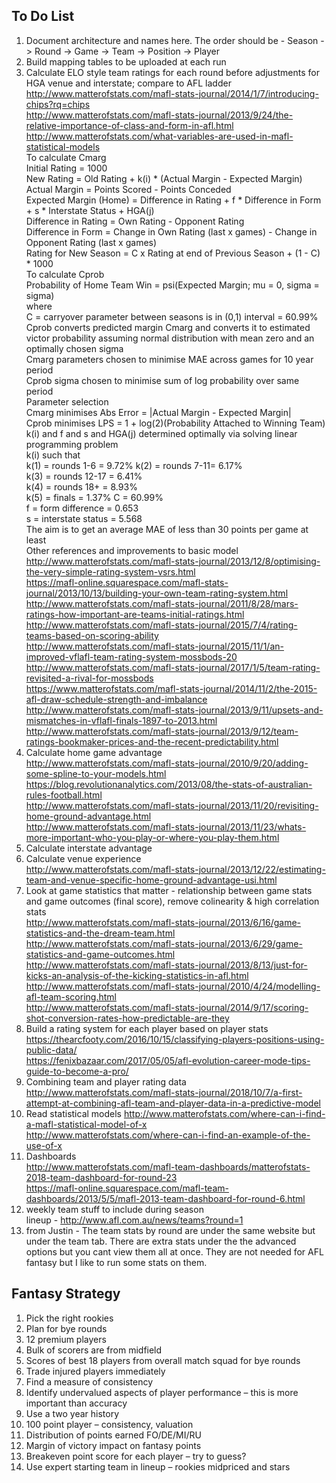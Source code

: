 ## To Do List  
1. Document architecture and names here.  The order should be  - Season -> Round -> Game -> Team -> Position -> Player 
2. Build mapping tables to be uploaded at each run  
3. Calculate ELO style team ratings for each round before adjustments for HGA venue and interstate; compare to AFL ladder    
http://www.matterofstats.com/mafl-stats-journal/2014/1/7/introducing-chips?rq=chips  
http://www.matterofstats.com/mafl-stats-journal/2013/9/24/the-relative-importance-of-class-and-form-in-afl.html  
http://www.matterofstats.com/what-variables-are-used-in-mafl-statistical-models  
To calculate Cmarg  
Initial Rating = 1000  
New Rating = Old Rating + k(i) * (Actual Margin - Expected Margin)  
Actual Margin = Points Scored - Points Conceded  
Expected Margin (Home) = Difference in Rating + f * Difference in Form + s * Interstate Status + HGA(j)  
Difference in Rating = Own Rating - Opponent Rating  
Difference in Form = Change in Own Rating (last x games) - Change in Opponent Rating (last x games)  
Rating for New Season = C x Rating at end of Previous Season + (1 - C) * 1000  
To calculate Cprob  
Probability of Home Team Win = psi(Expected Margin; mu = 0, sigma = sigma)  
where  
C = carryover parameter between seasons is in (0,1) interval = 60.99%  
Cprob converts predicted margin Cmarg and converts it to estimated victor probability assuming normal distribution with mean zero and
an optimally chosen sigma  
Cmarg parameters chosen to minimise MAE across games for 10 year period  
Cprob sigma chosen to minimise sum of log probability over same period  
Parameter selection  
Cmarg minimises Abs Error = |Actual Margin - Expected Margin|  
Cprob minimises LPS = 1 + log(2)(Probability Attached to Winning Team)  
k(i) and f and s and HGA(j) determined optimally via solving linear programming problem  
k(i) such that  
k(1) = rounds 1-6 = 9.72%
k(2) = rounds 7-11= 6.17%  
k(3) = rounds 12-17 = 6.41%  
k(4) = rounds 18+ = 8.93%  
k(5) = finals = 1.37%
C = 60.99%  
f = form difference = 0.653  
s = interstate status = 5.568  
The aim is to get an average MAE of less than 30 points per game at least    
Other references and improvements to basic model  
http://www.matterofstats.com/mafl-stats-journal/2013/12/8/optimising-the-very-simple-rating-system-vsrs.html  
https://mafl-online.squarespace.com/mafl-stats-journal/2013/10/13/building-your-own-team-rating-system.html  
http://www.matterofstats.com/mafl-stats-journal/2011/8/28/mars-ratings-how-important-are-teams-initial-ratings.html   
http://www.matterofstats.com/mafl-stats-journal/2015/7/4/rating-teams-based-on-scoring-ability  
http://www.matterofstats.com/mafl-stats-journal/2015/11/1/an-improved-vflafl-team-rating-system-mossbods-20  
http://www.matterofstats.com/mafl-stats-journal/2017/1/5/team-rating-revisited-a-rival-for-mossbods  
https://www.matterofstats.com/mafl-stats-journal/2014/11/2/the-2015-afl-draw-schedule-strength-and-imbalance  
http://www.matterofstats.com/mafl-stats-journal/2013/9/11/upsets-and-mismatches-in-vflafl-finals-1897-to-2013.html  
http://www.matterofstats.com/mafl-stats-journal/2013/9/12/team-ratings-bookmaker-prices-and-the-recent-predictability.html  
4. Calculate home game advantage  
http://www.matterofstats.com/mafl-stats-journal/2010/9/20/adding-some-spline-to-your-models.html   
https://blog.revolutionanalytics.com/2013/08/the-stats-of-australian-rules-football.html  
http://www.matterofstats.com/mafl-stats-journal/2013/11/20/revisiting-home-ground-advantage.html  
http://www.matterofstats.com/mafl-stats-journal/2013/11/23/whats-more-important-who-you-play-or-where-you-play-them.html  
5. Calculate interstate advantage  
6. Calculate venue experience  
http://www.matterofstats.com/mafl-stats-journal/2013/12/22/estimating-team-and-venue-specific-home-ground-advantage-usi.html  
7. Look at game statistics that matter - relationship between game stats and game outcomes (final score), remove colinearity & high
correlation stats  
http://www.matterofstats.com/mafl-stats-journal/2013/6/16/game-statistics-and-the-dream-team.html  
http://www.matterofstats.com/mafl-stats-journal/2013/6/29/game-statistics-and-game-outcomes.html  
http://www.matterofstats.com/mafl-stats-journal/2013/8/13/just-for-kicks-an-analysis-of-the-kicking-statistics-in-afl.html    
http://www.matterofstats.com/mafl-stats-journal/2010/4/24/modelling-afl-team-scoring.html  
http://www.matterofstats.com/mafl-stats-journal/2014/9/17/scoring-shot-conversion-rates-how-predictable-are-they  
8. Build a rating system for each player based on player stats  
https://thearcfooty.com/2016/10/15/classifying-players-positions-using-public-data/  
https://fenixbazaar.com/2017/05/05/afl-evolution-career-mode-tips-guide-to-become-a-pro/  
9. Combining team and player rating data  
http://www.matterofstats.com/mafl-stats-journal/2018/10/7/a-first-attempt-at-combining-afl-team-and-player-data-in-a-predictive-model  
10. Read statistical models
http://www.matterofstats.com/where-can-i-find-a-mafl-statistical-model-of-x  
http://www.matterofstats.com/where-can-i-find-an-example-of-the-use-of-x  
11. Dashboards  
http://www.matterofstats.com/mafl-team-dashboards/matterofstats-2018-team-dashboard-for-round-23  
https://mafl-online.squarespace.com/mafl-team-dashboards/2013/5/5/mafl-2013-team-dashboard-for-round-6.html  
12. weekly team stuff to include during season    
lineup - http://www.afl.com.au/news/teams?round=1  
13. from Justin - The team stats by round are under the same website but under the team tab.  There are extra stats under the the advanced options but you cant view them all at once. They are not needed for AFL fantasy but I like to run some stats on them.

## Fantasy Strategy  
1. Pick the right rookies  
2. Plan for bye rounds  
3. 12 premium players  
4. Bulk of scorers are from midfield  
5. Scores of best 18 players from overall match squad for bye rounds  
6. Trade injured players immediately  
7. Find a measure of consistency  
8. Identify undervalued aspects of player performance – this is more important than accuracy  
9. Use a two year history  
10. 100 point player – consistency, valuation  
11. Distribution of points earned FO/DE/MI/RU  
12. Margin of victory impact on fantasy points  
13. Breakeven point score for each player – try to guess?  
14. Use expert starting team in lineup – rookies midpriced and stars  

